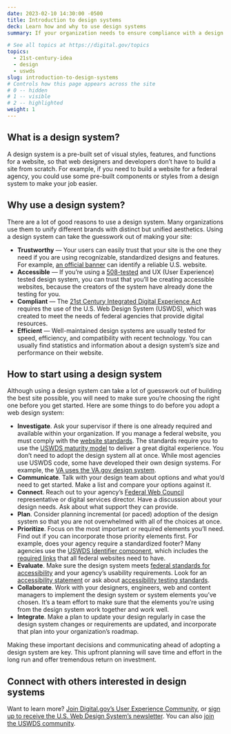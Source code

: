 ```yaml
---
date: 2023-02-10 14:30:00 -0500
title: Introduction to design systems
deck: Learn how and why to use design systems
summary: If your organization needs to ensure compliance with a design standard or align to a brand, a design system can help you achieve those goals more easily than building a site from scratch. Learn how a design system can help you and what you need to know to get started.

# See all topics at https://digital.gov/topics
topics:
  - 21st-century-idea
  - design
  - uswds
slug: introduction-to-design-systems
# Controls how this page appears across the site
# 0 -- hidden
# 1 -- visible
# 2 -- highlighted
weight: 1
---
```


## What is a design system?

A design system is a pre-built set of visual styles, features, and functions for
a website, so that web designers and developers don’t have to build a site from
scratch. For example, if you need to build a website for a federal agency, you
could use some pre-built components or styles from a design system to make your
job easier.

## Why use a design system?

There are a lot of good reasons to use a design system. Many organizations use
them to unify different brands with distinct but unified aesthetics. Using a
design system can take the guesswork out of making your site:

- **Trustworthy** — Your users can easily trust that your site is the one they
  need if you are using recognizable, standardized designs and features.  For
  example,
  [an official banner](https://designsystem.digital.gov/components/banner/) can
  identify a reliable U.S. website.
- **Accessible** — If you’re using a
  [508-tested](https://www.section508.gov/test/) and UX (User Experience) tested
  design system, you can trust that you’ll be creating accessible websites,
  because the creators of the system have already done the testing for you.
- **Compliant** — The
  [21st Century Integrated Digital Experience Act](https://digital.gov/resources/21st-century-integrated-digital-experience-act/)
  requires the use of the U.S. Web Design System (USWDS), which was created to
  meet the needs of federal agencies that provide digital resources.
- **Efficient** — Well-maintained design systems are usually tested for speed,
  efficiency, and compatibility with recent technology. You can usually find
  statistics and information about a design system’s size and performance on
  their website.

## How to start using a design system

Although using a design system can take a lot of guesswork out of building the
best site possible, you will need to make sure you’re choosing the right one
before you get started. Here are some things to do before you adopt a web design
system:

- **Investigate**. Ask your supervisor if there is one already required and
  available within your organization. If you manage a federal website, you must
  comply with the
  [website standards](https://designsystem.digital.gov/website-standards/). The
  standards require you to use the
  [USWDS maturity model](https://designsystem.digital.gov/maturity-model/) to
  deliver a great digital experience. You don’t need to adopt the design system
  all at once. While most agencies use USWDS code, some have developed their own
  design systems. For example, the
  [VA uses the VA.gov design system](https://design.va.gov/).
- **Communicate**. Talk with your design team about options and what you’d need
  to get started. Make a list and compare your options against it.
- **Connect**. Reach out to your agency’s
  [Federal Web Council](https://digital.gov/resources/federal-web-council/)
  representative or digital services director. Have a discussion about your
  design needs. Ask about what support they can provide.
- **Plan**. Consider planning incremental (or paced) adoption of the design
  system so that you are not overwhelmed with all of the choices at once.
- **Prioritize**. Focus on the most important or required elements you’ll need.
  Find out if you can incorporate those priority elements first. For example,
  does your agency require a standardized footer? Many agencies use the
  [USWDS Identifier component](https://designsystem.digital.gov/components/identifier/),
  which includes the
  [required links](https://digital.gov/resources/required-web-content-and-links/)
  that all federal websites need to have.
- **Evaluate**. Make sure the design system meets
  [federal standards for accessibility](https://www.access-board.gov/ict/) and
  your agency’s usability requirements. Look for an
  [accessibility statement](https://digital.gov/resources/required-web-content-and-links/#accessibility-statement)
  or ask about
  [accessibility testing standards](https://www.section508.gov/test/).
- **Collaborate**. Work with your designers, engineers, web and content managers
  to implement the design system or system elements you’ve chosen. It’s a team
  effort to make sure that the elements you’re using from the design system work
  together and work well.
- **Integrate**. Make a plan to update your design regularly in case the design
  system changes or requirements are updated, and incorporate that plan into
  your organization’s roadmap.

Making these important decisions and communicating ahead of adopting a design
system are key. This upfront planning will save time and effort in the long run
and offer tremendous return on investment.

## Connect with others interested in design systems

Want to learn more?
[Join Digital.gov’s User Experience Community](https://digital.gov/communities/user-experience/),
or
[sign up to receive the U.S. Web Design System’s newsletter](https://public.govdelivery.com/accounts/USGSATTS/subscriber/new?qsp=GSA_TTS).
You can also
[join the USWDS community](https://designsystem.digital.gov/about/community/).
